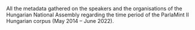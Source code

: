 All the metadata gathered on the speakers and the organisations of the Hungarian National Assembly regarding the time period of the ParlaMint II Hungarian corpus (May 2014 – June 2022).
